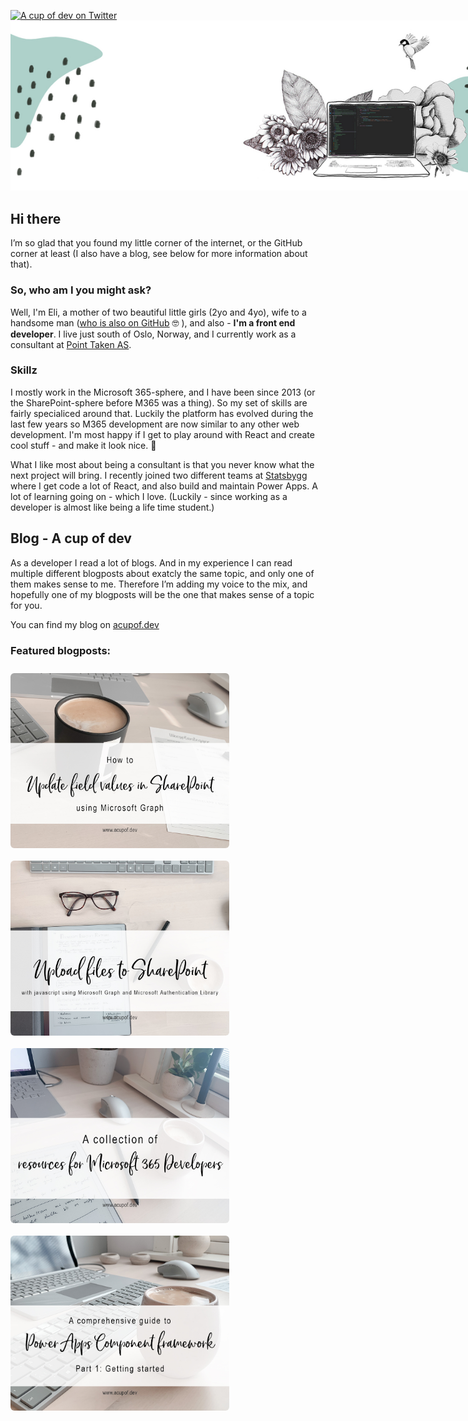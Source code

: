 [![A cup of dev on Twitter](https://img.shields.io/badge/Twitter-%40acupof_dev-blue?style=flat-square)](https://twitter.com/acupof_dev)
<img style="max-width:900px" src="./assets/mixed-media-illustration.jpg" />

## Hi there

I’m so glad that you found my little corner of the internet, or the GitHub corner at least (I also have a blog, see below for more information about that).

### So, who am I you might ask? 

Well, I'm Eli, a mother of two beautiful little girls (2yo and 4yo), wife to a handsome man ([who is also on GitHub](https://github.com/EspenSchei) 🤓 ), and also - **I'm a front end developer**. I live just south of Oslo, Norway, and I currently work as a consultant at [Point Taken AS](https://pointtaken.no/).

### Skillz
I mostly work in the Microsoft 365-sphere, and I have been since 2013 (or the SharePoint-sphere before M365 was a thing). So my set of skills are fairly specialiced around that. Luckily the platform has evolved during the last few years so M365 development are now similar to any other web development. I'm most happy if I get to play around with React and create cool stuff - and make it look nice. 💁

What I like most about being a consultant is that you never know what the next project will bring. I recently joined two different teams at [Statsbygg](https://www.statsbygg.no/) where I get code a lot of React, and also build and maintain Power Apps. A lot of learning going on - which I love. (Luckily - since working as a developer is almost like being a life time student.)

## Blog - A cup of dev
As a developer I read a lot of blogs. And in my experience I can read multiple different blogposts about exatcly the same topic, and only one of them makes sense to me. Therefore I’m adding my voice to the mix, and hopefully one of my blogposts will be the one that makes sense of a topic for you. 

You can find my blog on  [acupof.dev](https://acupof.dev)


### Featured blogposts: 


<a href="https://elischei.com/how-to-update-field-values-in-sharepoint-using-microsoft-graph/"><img alt="" style="width:350px; border-radius:6px; float: left; margin: 10px 10px 10px 0" src="./assets/update-field-values.jpg" /><a> 
<a href="https://elischei.com/upload-files-to-sharepoint-with-javascript-using-microsoft-graph/"><img alt="Header image for blogpost 3. You can see part of a keyboard and some glasses. Theres a white area on top with the blogpost heading-text on - 'Upload files to SharePoint with javascript using Microsoft Graph and Microsoft Authentication Library" style="width:350px; border-radius:6px; float: left; margin: 10px 10px 10px 0" src="./assets/upload-files-sharepoint.jpg" /><a>
<a href="https://elischei.com/a-collection-of-resources-for-microsoft-365-developers/"><img alt="Header image for blogpost 4. You can see a keyboard and part of a laptop from above. Theres a white area on top with the blogpost heading-text on - A collection of resources for Microsoft 365 Developers " style="width:350px; border-radius:6px; float: left; margin: 10px 10px 10px 0" src="./assets\collection-of-resources.jpg" /><a> <a href="https://elischei.com/a-comprehensive-guide-to-power-apps-component-framework-pcf-part-1-getting-started"><img alt="Header image for blogpost 1. '" style="width:350px; border-radius:6px; float: left; margin: 10px 10px 10px 0" src="./assets/pcf-900.jpg" /><a>





